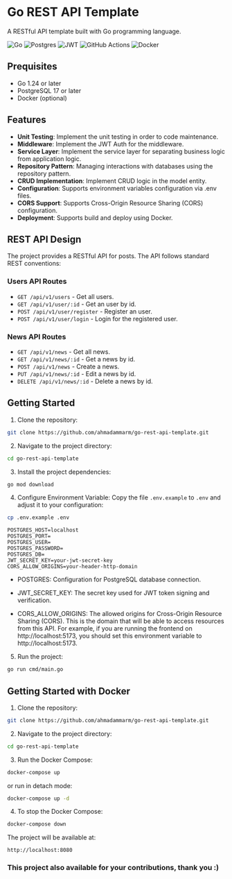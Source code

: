 # Go REST API Template

A RESTful API template built with Go programming language.


![Go](https://img.shields.io/badge/go-%2300ADD8.svg?style=for-the-badge&logo=go&logoColor=white) ![Postgres](https://img.shields.io/badge/postgres-%23316192.svg?style=for-the-badge&logo=postgresql&logoColor=white) ![JWT](https://img.shields.io/badge/JWT-black?style=for-the-badge&logo=JSON%20web%20tokens) ![GitHub Actions](https://img.shields.io/badge/github%20actions-%232671E5.svg?style=for-the-badge&logo=githubactions&logoColor=white) ![Docker](https://img.shields.io/badge/docker-%230db7ed.svg?style=for-the-badge&logo=docker&logoColor=white)

## Prequisites

- Go 1.24 or later
- PostgreSQL 17 or later
- Docker (optional)


## Features

- **Unit Testing**: Implement the unit testing in order to code maintenance.
- **Middleware**: Implement the JWT Auth for the middleware.
- **Service Layer**: Implement the service layer for separating business logic from application logic.
- **Repository Pattern**: Managing interactions with databases using the repository pattern.
- **CRUD Implementation**: Implement CRUD logic in the model entity.
- **Configuration**: Supports environment variables configuration via .env files.
- **CORS Support**: Supports Cross-Origin Resource Sharing (CORS) configuration.
- **Deployment**: Supports build and deploy using Docker.

## REST API Design

The project provides a RESTful API for posts. The API follows standard REST conventions:

### Users API Routes

- `GET /api/v1/users` - Get all users.
- `GET /api/v1/user/:id` - Get an user by id.
- `POST /api/v1/user/register` - Register an user.
- `POST /api/v1/user/login` - Login for the registered user.


### News API Routes

- `GET /api/v1/news` - Get all news.
- `GET /api/v1/news/:id` - Get a news by id.
- `POST /api/v1/news` - Create a news.
- `PUT /api/v1/news/:id` - Edit a news by id.
- `DELETE /api/v1/news/:id` - Delete a news by id.


## Getting Started

1. Clone the repository:

```sh
git clone https://github.com/ahmadammarm/go-rest-api-template.git
```

2. Navigate to the project directory:

```sh
cd go-rest-api-template
```

3. Install the project dependencies:

```sh
go mod download
```

4. Configure Environment Variable: Copy the file `.env.example` to `.env` and adjust it to your configuration:

```sh
cp .env.example .env
```

```
POSTGRES_HOST=localhost
POSTGRES_PORT=
POSTGRES_USER=
POSTGRES_PASSWORD=
POSTGRES_DB=
JWT_SECRET_KEY=your-jwt-secret-key
CORS_ALLOW_ORIGINS=your-header-http-domain
```

- POSTGRES: Configuration for PostgreSQL database connection.

- JWT_SECRET_KEY: The secret key used for JWT token signing and verification.

- CORS_ALLOW_ORIGINS: The allowed origins for Cross-Origin Resource Sharing (CORS). This is the domain that will be able to access resources from this API. For example, if you are running the frontend on http://localhost:5173, you should set this environment variable to http://localhost:5173.


5. Run the project:

```sh
go run cmd/main.go
```


## Getting Started with Docker

1. Clone the repository:
```sh
git clone https://github.com/ahmadammarm/go-rest-api-template.git
```

2. Navigate to the project directory:

```sh
cd go-rest-api-template
```

3. Run the Docker Compose:

```sh
docker-compose up
```

or run in detach mode:
```sh
docker-compose up -d
```

4. To stop the Docker Compose:
```sh
docker-compose down
```

The project will be available at:

`http://localhost:8080`

### This project also available for your contributions, thank you :)

